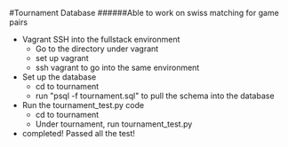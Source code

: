 #Tournament Database
######Able to work on swiss matching for game pairs
* Vagrant SSH into the fullstack environment
  - Go to the directory under vagrant
  - set up vagrant 
  - ssh vagrant to go into the same environment
* Set up the database
  - cd to tournament
  - run "psql -f tournament.sql" to pull the schema into the database 
* Run the tournament_test.py code
  - cd to tournament
  - Under tournament, run tournament_test.py
* completed! Passed all the test!